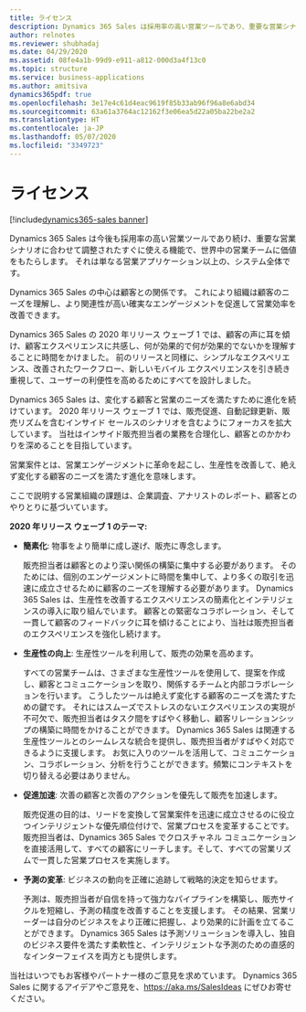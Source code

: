 ```yaml
---
title: ライセンス
description: Dynamics 365 Sales は採用率の高い営業ツールであり、重要な営業シナリオに合わせて調整されたすぐに使える機能で、世界中の営業チームに価値をもたらします。 それは単なる営業アプリケーション以上の、システム全体です。
author: relnotes
ms.reviewer: shubhadaj
ms.date: 04/29/2020
ms.assetid: 08fe4a1b-99d9-e911-a812-000d3a4f13c0
ms.topic: structure
ms.service: business-applications
ms.author: amitsiva
dynamics365pdf: true
ms.openlocfilehash: 3e17e4c61d4eac9619f85b33ab96f96a8e6abd34
ms.sourcegitcommit: 63a61a3764ac12162f3e06ea5d22a05ba22be2a2
ms.translationtype: HT
ms.contentlocale: ja-JP
ms.lasthandoff: 05/07/2020
ms.locfileid: "3349723"
---
```

# <a name="licensing"></a>ライセンス

[!include[dynamics365-sales banner](../includes/dynamics365-sales.md)]

<!--structure start-->
Dynamics 365 Sales は今後も採用率の高い営業ツールであり続け、重要な営業シナリオに合わせて調整されたすぐに使える機能で、世界中の営業チームに価値をもたらします。 それは単なる営業アプリケーション以上の、システム全体です。 

Dynamics 365 Sales の中心は顧客との関係です。 これにより組織は顧客のニーズを理解し、より関連性が高い確実なエンゲージメントを促進して営業効率を改善できます。

Dynamics 365 Sales の 2020 年リリース ウェーブ 1 では、顧客の声に耳を傾け、顧客エクスペリエンスに共感し、何が効果的で何が効果的でないかを理解することに時間をかけました。 前のリリースと同様に、シンプルなエクスペリエンス、改善されたワークフロー、新しいモバイル エクスペリエンスを引き続き重視して、ユーザーの利便性を高めるためにすべてを設計しました。

Dynamics 365 Sales は、変化する顧客と営業のニーズを満たすために進化を続けています。 2020 年リリース ウェーブ 1 では、販売促進、自動記録更新、販売リズムを含むインサイド セールスのシナリオを含むようにフォーカスを拡大しています。 当社はインサイド販売担当者の業務を合理化し、顧客とのかかわりを深めることを目指しています。

営業案件とは、営業エンゲージメントに革命を起こし、生産性を改善して、絶えず変化する顧客のニーズを満たす進化を意味します。 

ここで説明する営業組織の課題は、企業調査、アナリストのレポート、顧客とのやりとりに基づいています。

**2020 年リリース ウェーブ 1 のテーマ:**

- **簡素化**: 物事をより簡単に成し遂げ、販売に専念します。

  販売担当者は顧客とのより深い関係の構築に集中する必要があります。 そのためには、個別のエンゲージメントに時間を集中して、より多くの取引を迅速に成立させるために顧客のニーズを理解する必要があります。 Dynamics 365 Sales は、生産性を改善するエクスペリエンスの簡素化とインテリジェンスの導入に取り組んでいます。 顧客との緊密なコラボレーション、そして一貫して顧客のフィードバックに耳を傾けることにより、当社は販売担当者のエクスペリエンスを強化し続けます。
  
- **生産性の向上**: 生産性ツールを利用して、販売の効果を高めます。

  すべての営業チームは、さまざまな生産性ツールを使用して、提案を作成し、顧客とコミュニケーションを取り、関係するチームと内部コラボレーションを行います。 こうしたツールは絶えず変化する顧客のニーズを満たすための鍵です。 それにはスムーズでストレスのないエクスペリエンスの実現が不可欠で、販売担当者はタスク間をすばやく移動し、顧客リレーションシップの構築に時間をかけることができます。 Dynamics 365 Sales は関連する生産性ツールとのシームレスな統合を提供し、販売担当者がすばやく対応できるように支援します。 お気に入りのツールを活用して、コミュニケーション、コラボレーション、分析を行うことができます。頻繁にコンテキストを切り替える必要はありません。
  
- **促進加速**: 次善の顧客と次善のアクションを優先して販売を加速します。

  販売促進の目的は、リードを変換して営業案件を迅速に成立させるのに役立つインテリジェントな優先順位付けで、営業プロセスを変革することです。 販売担当者は、Dynamics 365 Sales でクロスチャネル コミュニケーションを直接活用して、すべての顧客にリーチします。そして、すべての営業リズムで一貫した営業プロセスを実施します。
  
- **予測の変革**: ビジネスの動向を正確に追跡して戦略的決定を知らせます。

  予測は、販売担当者が自信を持って強力なパイプラインを構築し、販売サイクルを短縮し、予測の精度を改善することを支援します。 その結果、営業リーダーは自分のビジネスをより正確に把握し、より効果的に計画を立てることができます。 Dynamics 365 Sales は予測ソリューションを導入し、独自のビジネス要件を満たす柔軟性と、インテリジェントな予測のための直感的なインターフェイスを両方とも提供します。

当社はいつでもお客様やパートナー様のご意見を求めています。 Dynamics 365 Sales に関するアイデアやご意見を、https://aka.ms/SalesIdeas にぜひお寄せください。
<!--structure end-->



